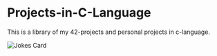 # Projects-in-C-Language

This is a library of my 42-projects and personal projects in c-language. 


<!-- HTML -->
<img src="https://readme-jokes.vercel.app/api?&theme=calm&middle" alt="Jokes Card" />
